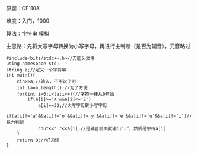 原题：CF118A

难度：入门，1000

算法：字符串 模拟

主思路：先将大写字母转换为小写字母，再进行主判断（是否为辅音），元音略过

```
#include<bits/stdc++.h>//万能头文件
using namespace std;
string a;//定义一个字符串
int main(){
    cin>>a;//输入，不用说了吧
    int la=a.length();//为了方便
    for(int i=0;i<la;i++){//字符一律从0开始
        if(a[i]>='A'&&a[i]<='Z')
        	a[i]+=32;//大写字母转小写字母
        if(a[i]!='a'&&a[i]!='o'&&a[i]!='y'&&a[i]!='e'&&a[i]!='u'&&a[i]!='i')//暴力判断
        	cout<<"."<<a[i];//是辅音前面就输出“.”，然后是字符a[i]
    }
    return 0;//好习惯
}
```